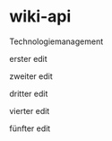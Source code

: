 wiki-api
========

Technologiemanagement

erster edit

zweiter edit

dritter edit

vierter edit

fünfter edit
